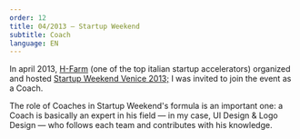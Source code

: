 ```yaml
---
order: 12
title: 04/2013 — Startup Weekend
subtitle: Coach
language: EN
---
```


In april 2013, [H-Farm](http://www.h-farmventures.com/en/) (one of the top italian startup accelerators) organized and hosted [Startup Weekend Venice 2013;](https://web.archive.org/web/20131115072955/http://venice.startupweekend.org/) I was invited to join the event as a Coach.

The role of Coaches in Startup Weekend's formula is an important one: a Coach is basically an expert in his field &mdash; in my case, UI Design &amp; Logo Design &mdash; who follows each team and contributes with his knowledge.

